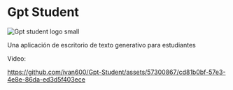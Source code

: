 # Gpt Student
![Gpt student logo small](https://github.com/ivan600/Gpt-Student/assets/57300867/8ca24612-333f-4906-8085-b6afc6e1aff5)

 Una aplicación de escritorio de texto generativo para estudiantes

 Video:




https://github.com/ivan600/Gpt-Student/assets/57300867/cd81b0bf-57e3-4e8e-86da-ed3d5f403ece









